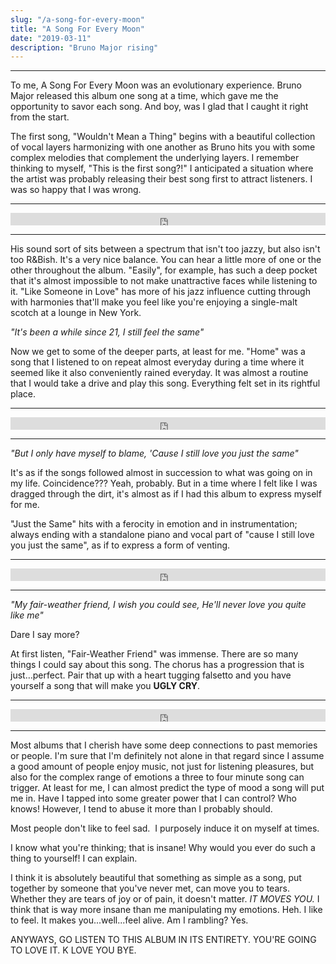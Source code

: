 ```yaml
---
slug: "/a-song-for-every-moon"
title: "A Song For Every Moon"
date: "2019-03-11"
description: "Bruno Major rising"
---
```

---

To me, A Song For Every Moon was an evolutionary experience. Bruno Major released this album one song at a time, which gave me the opportunity to savor each song. And boy, was I glad that I caught it right from the start. 

The first song, "Wouldn't Mean a Thing" begins with a beautiful collection of vocal layers harmonizing with one another as Bruno hits you with some complex melodies that complement the underlying layers. I remember thinking to myself, "This is the first song?!" I anticipated a situation where the artist was probably releasing their best song first to attract listeners. I was so happy that I was wrong.

___

<iframe width="100%" height="20" scrolling="no" frameborder="no" allow="autoplay" src="https://w.soundcloud.com/player/?url=https%3A//api.soundcloud.com/tracks/278464877&color=%23ffccbc&inverse=true&auto_play=false&show_user=true"></iframe>

___

His sound sort of sits between a spectrum that isn't too jazzy, but also isn't too R&Bish. It's a very nice balance. You can hear a little more of one or the other throughout the album. "Easily", for example, has such a deep pocket that it's almost impossible to not make unattractive faces while listening to it. "Like Someone in Love" has more of his jazz influence cutting through with harmonies that'll make you feel like you're enjoying a single-malt scotch at a lounge in New York.

_"It's been a while since 21, I still feel the same"_

Now we get to some of the deeper parts, at least for me. "Home" was a song that I listened to on repeat almost everyday during a time where it seemed like it also conveniently rained everyday. It was almost a routine that I would take a drive and play this song. Everything felt set in its rightful place.

___

<iframe width="100%" height="20" scrolling="no" frameborder="no" allow="autoplay" src="https://w.soundcloud.com/player/?url=https%3A//api.soundcloud.com/tracks/299273393&color=%23ffccbc&inverse=true&auto_play=false&show_user=true"></iframe>

___


_"But I only have myself to blame,_
_'Cause I still love you just the same"_


It's as if the songs followed almost in succession to what was going on in my life. Coincidence??? Yeah, probably. But in a time where I felt like I was dragged through the dirt, it's almost as if I had this album to express myself for me. 

"Just the Same" hits with a ferocity in emotion and in instrumentation; always ending with a standalone piano and vocal part of "cause I still love you just the same", as if to express a form of venting.

___

<iframe width="100%" height="20" scrolling="no" frameborder="no" allow="autoplay" src="https://w.soundcloud.com/player/?url=https%3A//api.soundcloud.com/tracks/309311522&color=%23ffccbc&inverse=true&auto_play=false&show_user=true"></iframe>

___


_"My fair-weather friend, I wish you could see,_
_He'll never love you quite like me"_

Dare I say more?

At first listen, "Fair-Weather Friend" was immense. There are so many things I could say about this song. The chorus has a progression that is just…perfect. Pair that up with a heart tugging falsetto and you have yourself a song that will make you **UGLY CRY**.

___

<iframe width="100%" height="20" scrolling="no" frameborder="no" allow="autoplay" src="https://w.soundcloud.com/player/?url=https%3A//api.soundcloud.com/tracks/320866635&color=%23ffccbc&inverse=true&auto_play=false&show_user=true"></iframe>

___


Most albums that I cherish have some deep connections to past memories or people. I'm sure that I'm definitely not alone in that regard since I assume a good amount of people enjoy music, not just for listening pleasures, but also for the complex range of emotions a three to four minute song can trigger. At least for me, I can almost predict the type of mood a song will put me in. Have I tapped into some greater power that I can control? Who knows! However, I tend to abuse it more than I probably should.

Most people don't like to feel sad. 
I purposely induce it on myself at times. 


I know what you're thinking; that is insane! Why would you ever do such a thing to yourself! I can explain.

I think it is absolutely beautiful that something as simple as a song, put together by someone that you've never met, can move you to tears. Whether they are tears of joy or of pain, it doesn't matter. *IT MOVES YOU.* I think that is way more insane than me manipulating my emotions. Heh. I like to feel. It makes you...well...feel alive. Am I rambling? Yes.

ANYWAYS, GO LISTEN TO THIS ALBUM IN ITS ENTIRETY. YOU'RE GOING TO LOVE IT. K LOVE YOU BYE.